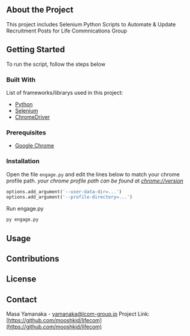 ## About the Project

This project includes Selenium Python Scripts to Automate & Update Recruitment Posts for
Life Commnications Group


## Getting Started
To run the script, follow the steps below

### Built With
List of frameworks/librarys used in this project:

* [Python](https://www.python.org/downloads/)
* [Selenium](https://selenium-python.readthedocs.io/installation.html)
* [ChromeDriver](https://chromedriver.chromium.org/downloads)


### Prerequisites

* [Google Chrome](https://www.google.com/chrome/)



### Installation

Open the file `engage.py` and edit the lines below to match your chrome profile path.
_your chrome profile path can be found at [chrome://version](chrome://version)_
```python
options.add_argument('--user-data-dir=...')
options.add_argument('--profile-directory=...')
```

Run engage.py
```python
py engage.py
```

## Usage


## Contributions


## License


## Contact
Masa Yamanaka - yamanaka@lcom-group.jp
Project Link: [https://github.com/mooshkid/lifecom](https://github.com/mooshkid/lifecom)